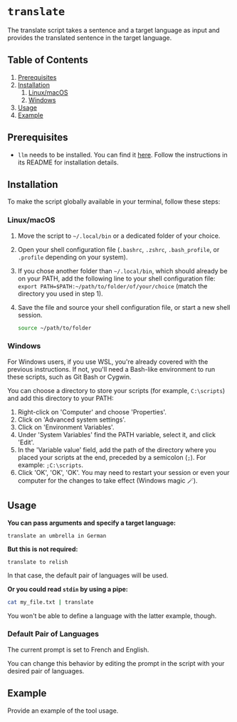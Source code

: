 # `translate`

The translate script takes a sentence and a target language as input and provides the translated sentence in the target language.

<!-- TOC -->
## Table of Contents

1. [Prerequisites](#prerequisites)
1. [Installation](#installation)
    1. [Linux/macOS](#linuxmacos)
    1. [Windows](#windows)
1. [Usage](#usage)
1. [Example](#example)
<!-- /TOC -->

## Prerequisites

* `llm` needs to be installed. You can find it [here](https://github.com/simonw/llm). Follow the instructions in its README for installation details.

## Installation

To make the script globally available in your terminal, follow these steps:

### Linux/macOS

1. Move the script to `~/.local/bin` or a dedicated folder of your choice.
1. Open your shell configuration file (`.bashrc`, `.zshrc`, `.bash_profile`, or `.profile` depending on your system).
1. If you chose another folder than `~/.local/bin`, which should already be on your PATH, add the following line to your shell configuration file: `export PATH=$PATH:~/path/to/folder/of/your/choice` (match the directory you used in step 1).
1. Save the file and source your shell configuration file, or start a new shell session.

    ```bash
    source ~/path/to/folder
    ```

### Windows

For Windows users, if you use WSL, you're already covered with the previous instructions. If not, you'll need a Bash-like environment to run these scripts, such as Git Bash or Cygwin. 

You can choose a directory to store your scripts (for example, `C:\scripts`) and add this directory to your PATH:

1. Right-click on 'Computer' and choose 'Properties'.
1. Click on 'Advanced system settings'.
1. Click on 'Environment Variables'.
1. Under 'System Variables' find the PATH variable, select it, and click 'Edit'.
1. In the 'Variable value' field, add the path of the directory where you placed your scripts at the end, preceded by a semicolon (`;`). For example: `;C:\scripts`.
1. Click 'OK', 'OK', 'OK'. You may need to restart your session or even your computer for the changes to take effect (Windows magic 🪄).

## Usage

**You can pass arguments and specify a target language:**

```
translate an umbrella in German
```

**But this is not required:**

```
translate to relish
```

In that case, the default pair of languages will be used.

**Or you could read `stdin` by using a pipe:**

```bash
cat my_file.txt | translate
```

You won't be able to define a language with the latter example, though.

### Default Pair of Languages

The current prompt is set to French and English.

You can change this behavior by editing the prompt in the script with your desired pair of languages.

## Example

Provide an example of the tool usage.

